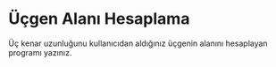 # Üçgen Alanı Hesaplama

Üç kenar uzunluğunu kullanıcıdan aldığınız üçgenin alanını hesaplayan programı yazınız.
